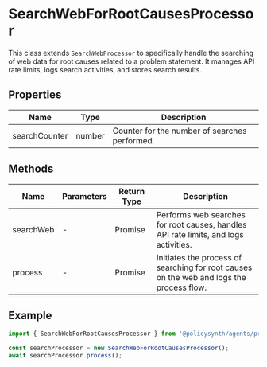 # SearchWebForRootCausesProcessor

This class extends `SearchWebProcessor` to specifically handle the searching of web data for root causes related to a problem statement. It manages API rate limits, logs search activities, and stores search results.

## Properties

| Name          | Type   | Description               |
|---------------|--------|---------------------------|
| searchCounter | number | Counter for the number of searches performed. |

## Methods

| Name       | Parameters        | Return Type | Description                 |
|------------|-------------------|-------------|-----------------------------|
| searchWeb  | -                 | Promise<void> | Performs web searches for root causes, handles API rate limits, and logs activities. |
| process    | -                 | Promise<void> | Initiates the process of searching for root causes on the web and logs the process flow. |

## Example

```typescript
import { SearchWebForRootCausesProcessor } from '@policysynth/agents/problems/web/searchWebForRootCauses.js';

const searchProcessor = new SearchWebForRootCausesProcessor();
await searchProcessor.process();
```